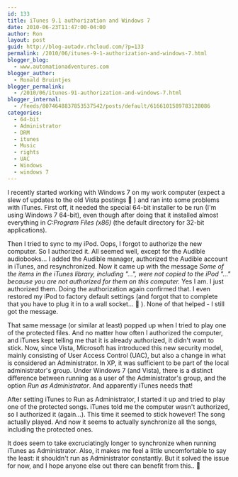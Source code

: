 ```yaml
---
id: 133
title: iTunes 9.1 authorization and Windows 7
date: 2010-06-23T11:47:00-04:00
author: Ron
layout: post
guid: http://blog-autadv.rhcloud.com/?p=133
permalink: /2010/06/itunes-9-1-authorization-and-windows-7.html
blogger_blog:
  - www.automationadventures.com
blogger_author:
  - Ronald Bruintjes
blogger_permalink:
  - /2010/06/itunes-91-authorization-and-windows-7.html
blogger_internal:
  - /feeds/8074648837853537542/posts/default/6166101589783128086
categories:
  - 64-bit
  - Administrator
  - DRM
  - itunes
  - Music
  - rights
  - UAC
  - Windows
  - windows 7
---
```

I recently started working with Windows 7 on my work computer (expect a slew of updates to the old Vista postings 🙂 ) and ran into some problems with iTunes. First off, it needed the special 64-bit installer to be run (I'm using Windows 7 64-bit), even though after doing that it installed almost everything in _C:Program Files (x86)_ (the default directory for 32-bit applications).

Then I tried to sync to my iPod. Oops, I forgot to authorize the new computer. So I authorized it. All seemed well, except for the Audible audiobooks... I added the Audible manager, authorized the Audible account in iTunes, and resynchronized. Now it came up with the message _Some of the items in the iTunes library, including "...", were not copied to the iPod "..." because you are not authorized for them on this computer._ Yes I am. I just authorized them. Doing the authorization again confirmed that. I even restored my iPod to factory default settings (and forgot that to complete that you have to plug it in to a wall socket... 🙁 ). None of that helped - I still got the message.

That same message (or similar at least) popped up when I tried to play one of the protected files. And no matter how often I authorized the computer, and iTunes kept telling me that it is already authorized, it didn't want to stick. Now, since Vista, Microsoft has introduced this new security model, mainly consisting of User Access Control (UAC), but also a change in what is considered an Administrator. In XP, it was sufficient to be part of the local administrator's group. Under Windows 7 (and Vista), there is a distinct difference between running as a user of the Administrator's group, and the option _Run as Administrator_. And apparently iTunes needs that!

After setting iTunes to Run as Administrator, I started it up and tried to play one of the protected songs. iTunes told me the computer wasn't authorized, so I authorized it (again...). This time it seemed to stick however! The song actually played. And now it seems to actually synchronize all the songs, including the protected ones.

It does seem to take excruciatingly longer to synchronize when running iTunes as Administrator. Also, it makes me feel a little uncomfortable to say the least: it shouldn't run as Administrator constantly. But it solved the issue for now, and I hope anyone else out there can benefit from this.. 🙂
